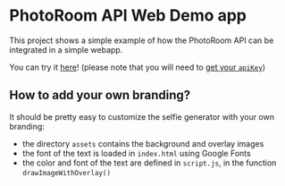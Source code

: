 # PhotoRoom API Web Demo app

This project shows a simple example of how the PhotoRoom API can be integrated in a simple webapp.

You can try it [here](https://photoroom-api-web-demo.vercel.app)! (please note that you will need to [get your `apiKey`](https://app.photoroom.com/api-dashboard))

## How to add your own branding?

It should be pretty easy to customize the selfie generator with your own branding:

* the directory `assets` contains the background and overlay images
* the font of the text is loaded in `index.html` using Google Fonts
* the color and font of the text are defined in `script.js`, in the function `drawImageWithOverlay()`
